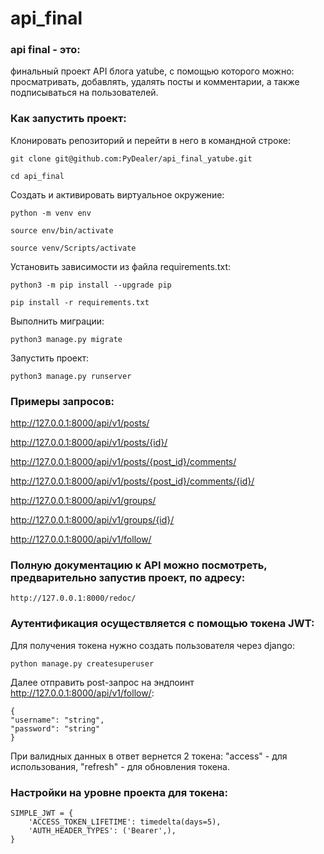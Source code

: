 # api_final
### api final - это:
финальный проект API блога yatube, с помощью которого можно:
просматривать, добавлять, удалять посты и комментарии,
а также подписываться на пользователей.

### Как запустить проект:

Клонировать репозиторий и перейти в него в командной строке:

```
git clone git@github.com:PyDealer/api_final_yatube.git
```

```
cd api_final
```

Cоздать и активировать виртуальное окружение:

```
python -m venv env
```

```
source env/bin/activate
```

```
source venv/Scripts/activate
```

Установить зависимости из файла requirements.txt:

```
python3 -m pip install --upgrade pip
```

```
pip install -r requirements.txt
```

Выполнить миграции:

```
python3 manage.py migrate
```

Запустить проект:

```
python3 manage.py runserver
```

### Примеры запросов:
http://127.0.0.1:8000/api/v1/posts/

http://127.0.0.1:8000/api/v1/posts/{id}/

http://127.0.0.1:8000/api/v1/posts/{post_id}/comments/

http://127.0.0.1:8000/api/v1/posts/{post_id}/comments/{id}/

http://127.0.0.1:8000/api/v1/groups/

http://127.0.0.1:8000/api/v1/groups/{id}/

http://127.0.0.1:8000/api/v1/follow/

### Полную документацию к API можно посмотреть, предварительно запустив проект, по адресу:

```
http://127.0.0.1:8000/redoc/
```

### Аутентификация осуществляется с помощью токена JWT:
Для получения токена нужно создать пользователя через django:

```
python manage.py createsuperuser
```

Далее отправить post-запрос на эндпоинт http://127.0.0.1:8000/api/v1/follow/:

```
{
"username": "string",
"password": "string"
}
```
При валидных данных в ответ вернется 2 токена: "access" - для использования,
"refresh" - для обновления токена.

### Настройки на уровне проекта для токена:

```
SIMPLE_JWT = {
    'ACCESS_TOKEN_LIFETIME': timedelta(days=5),
    'AUTH_HEADER_TYPES': ('Bearer',),
}
```
